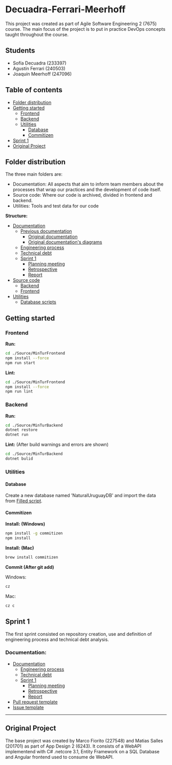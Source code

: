 # Decuadra-Ferrari-Meerhoff <!-- omit in toc -->
This project was created as part of Agile Software Engineering 2 (7675) course.
The main focus of the project is to put in practice DevOps concepts taught throughout the course.

## Students <!-- omit in toc -->
- Sofía Decuadra (233397)
- Agustín Ferrari (240503)
- Joaquín Meerhoff (247096)

## Table of contents <!-- omit in toc -->
- [Folder distribution](#folder-distribution)
- [Getting started](#getting-started)
  - [Frontend](#frontend)
  - [Backend](#backend)
  - [Utilities](#utilities)
    - [Database](#database)
    - [Commitizen](#commitizen)
- [Sprint 1](#sprint-1)
- [Original Project](#original-project)
  
## Folder distribution
The three main folders are:
- Documentation:
All aspects that aim to inform team members about the processes that wrap our practices and the development of code itself.
- Source code:
Where our code is archived, divided in frontend and backend.
- Utilities:
Tools and test data for our code

**Structure:**
- [Documentation](./Documentation)
   - [Previous documentation](./Documentation/PreviousDocumentation/)
        - [Original documentation](./Documentation/PreviousDocumentation/Documentacion.pdf)
        - [Original documentation's diagrams](./Documentation/PreviousDocumentation/Diagramas%20UML/)
   - [Engineering process](./Documentation/EngineeringProcess.md)
   - [Technical debt](./Documentation/TechnicalDebt.md)
   - [Sprint 1](./Documentation/Sprint1/)
        - [Planning meeting](./Documentation/Sprint1/PlanningMeeting.md)
        - [Retrospective](./Documentation/Sprint1/Retrospective.md)
        - [Report](./Documentation/Sprint1/Report.md)
- [Source code](./Source)
    - [Backend](./Source/MinTurBackend/)
    - [Frontend](./Source/MinTurFrontend/)
- [Utilities](./Utilities/)
    - [Database scripts](./Utilities/DatabaseScripts/)

## Getting started

### Frontend

**Run:**
```bash
cd ./Source/MinTurFrontend
npm install --force
npm run start
```

**Lint:**
```bash
cd ./Source/MinTurFrontend
npm install --force
npm run lint
```

### Backend

**Run:**
```bash
cd ./Source/MinTurBackend
dotnet restore
dotnet run
```

**Lint:** (After build warnings and errors are shown)
```bash
cd ./Source/MinTurBackend
dotnet bulid 
```

### Utilities
#### Database
Create a new database named 'NaturalUruguayDB' and import the data from [Filled script](./Utilities/DatabaseScripts/Filled/NaturalUruguayDBFilled.sql).

#### Commitizen

**Install: (Windows)**
```bash
npm install -g commitizen
npm install
```

**Install: (Mac)**
```bash
brew install commitizen
```

**Commit (After git add)**

Windows:
```bash
cz
```
Mac:
```bash
cz c
```

## Sprint 1
The first sprint consisted on repository creation, use and definition of engineering process and technical debt analysis.

### Documentation: <!-- omit in toc -->

- [Documentation](./Documentation)
   - [Engineering process](./Documentation/EngineeringProcess.md)
   - [Technical debt](./Documentation/TechnicalDebt.md)
   - [Sprint 1](./Documentation/Sprint1/)
        - [Planning meeting](./Documentation/Sprint1/PlanningMeeting.md)
        - [Retrospective](./Documentation/Sprint1/Retrospective.md)
        - [Report](./Documentation/Sprint1/Report.md)
- [Pull request template](/.github/pull_request_template.md)
- [Issue template](/.github/ISSUE_TEMPLATE/bug_report.md)

---
## Original Project
The base project was created by Marco Fiorito (227548) and Matias Salles (201701) as part of App Design 2 (6243). It consists of a WebAPI implementend with C# .netcore 3.1, Entity Framework on a SQL Database and Angular frontend used to consume de WebAPI.